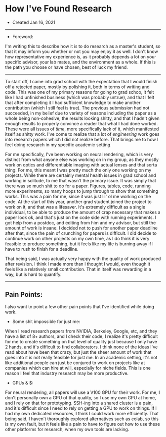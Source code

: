 # How I've Found Research

- Created Jan 16, 2021

---

- Foreword:

I'm writing this to describe how it is to do research as a master's student, so that it may
inform you whether or not you may enjoy it as well. I don't know how representative my
experience is, as it probably depends a lot on your specific advisor, your lab mates, and the
environment as a whole. If this is the path you choose or have chosen, best of luck my friend.

---

To start off, I came into grad school with the expectation that I would finish off a rejected
paper, mostly by polishing it, both in terms of writing and code. This was one of my primary
reasons for going to grad schoo, it felt like I had unfinished business (which was probably
untrue), and that I felt that after completing it I had sufficient knowledge to make another
contribution (which I still feel is true). The previous submission had not succeeded, in my
belief due to variety of reasons including the paper as a whole being non-cohesive, the results
looking shitty, and that I hadn't given enough results to properly convince a reader that what I
had done worked. These were all issues of _time_, more specifically lack of it, which manifested
itself as shitty work. I've come to realize that a lot of *engineering* work goes into research
papers which I did not realize before. That brings me to how I feel doing research in my
specific academic setting.

For me specifically, I've been working on neural rendering, which is very distinct from what
anyone else was working on in my group, as they mostly work on optics and differentiable
imaging with actual lenses and that sorta thing. For me, this meant I was pretty much the only
one working on my projects. While there are certainly mental health issues in grad school and
working in solitude, to me that wasn't the primary issue. It was simply that there was so much
shit to do for a paper. Figures, tables, code, running more experiments, so many hoops to jump
through to show that something works. This was a pain for me, since it was just lil' ol me
working on the code. At the start of this year, another grad student joined the project to work
on it, and that was a lifesaver. It's extremely difficult as a single individual, to be able to
produce the amount of crap necessary that makes a paper look ok, and that's just on the code
side with running experiments. I got help from a postdoc, and editing from him and my advisor,
but still the amount of work is insane. I decided not to push for another paper deadline after
that, since the pain of crunching for papers is difficult. I did decide to continue work on
other projects on my own time, as I do think it is very feasible to produce something, but it
feels like my life is burning away if I have to rush to finish for a deadline.

That being said, I was actually very happy with the quality of work produced after revision. I
think I made more than I thought I would, even though it feels like a relatively small
contribution. That in itself was rewarding in a way, but is hard to quantify.

---

## Pain Points:

I also want to point a few other pain points that I've identified while doing work.

- Some shit impossible for just me:

When I read research papers from NVIDIA, Berkeley, Google, etc, and they have a list of 8+
authors, and I check their code, I realize it's pretty difficult for me to create something on
that level of quality just because I only have 2 hands, and it's difficult to find
collaborators. I think none of the ideas I've read about have been that crazy, but just the
sheer amount of work that goes into it is not really feasible for just me. In an academic
setting, it's not like additional people can just be conjured to work on projects like at
companies which can hire at will, especially for niche fields. This is one reason I feel that
industry research may be more productive.

- GPUs & $:

For neural rendering, all papers will use a V100 GPU for their work. For me, I don't personally
own a GPU of that quality, so I use my own GPU at home, and I rely on that for prototyping.
SSH-ing into a shared cluster is a pain, and it's difficult since I need to rely on getting a
GPU to work on things. If I had my own dedicated resources, I think I could work more
efficiently. That being said, I haven't thoroughly explored alternatives such as colab, so this
is my own fault, but it feels like a pain to have to figure out how to use these other platforms
for research, when my own tools are lacking.










